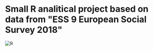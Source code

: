 # Small R analitical project based on data from "ESS 9 European Social Survey 2018"
![R](https://img.shields.io/badge/r-%23276DC3.svg?style=for-the-badge&logo=r&logoColor=white)



























